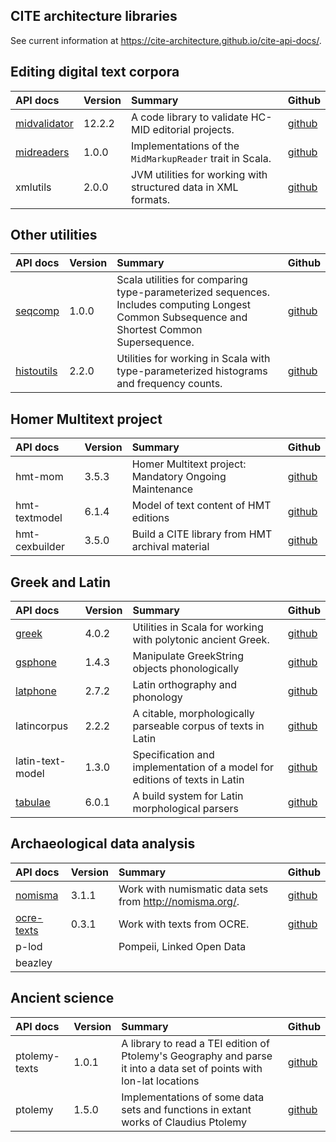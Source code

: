 

## CITE architecture libraries

See current information  at <https://cite-architecture.github.io/cite-api-docs/>.

## Editing digital text corpora

| API docs                                                                     | Version | Summary                                                        | Github                                              |
|:-----------------------------------------------------------------------------|:--------|:---------------------------------------------------------------|:----------------------------------------------------|
| [midvalidator](projectvalidator/edu/holycross/shot/mid/validator/index.html) | 12.2.2  | A code library to validate HC-MID editorial projects.          | [github](https://github.com/HCMID/projectvalidator) |
| [midreaders](markupreaders/edu/holycross/shot/mid/markupreaders)             | 1.0.0   | Implementations of the `MidMarkupReader` trait in Scala.       | [github](https://github.com/HCMID/markupreaders)    |
| xmlutils                                                                     | 2.0.0   | JVM utilities for working with structured data in XML formats. | [github](https://github.com/neelsmith/xmlutils)     |


## Other utilities

| API docs                                              | Version | Summary                                                                                                                                      | Github                                            |
|:------------------------------------------------------|:--------|:---------------------------------------------------------------------------------------------------------------------------------------------|:--------------------------------------------------|
| [seqcomp](seqcomp/edu/holycross/shot/seqcomp)         | 1.0.0   | Scala utilities for comparing type-parameterized sequences. Includes computing Longest Common Subsequence and Shortest Common Supersequence. | [github](https://github.com/neelsmith/lcs-scs)    |
| [histoutils](histoutils/edu/holcross/shot/histoutils) | 2.2.0   | Utilities for working in Scala with type-parameterized histograms and frequency counts.                                                      | [github](https://github.com/neelsmith/histoutils) |



## Homer Multitext project


| API docs       | Version | Summary                                                | Github                                                     |
|:---------------|:--------|:-------------------------------------------------------|:-----------------------------------------------------------|
| hmt-mom        | 3.5.3   | Homer Multitext project: Mandatory Ongoing Maintenance | [github](https://github.com/homermultitext/hmt-mom)        |
| hmt-textmodel  | 6.1.4   | Model of text content of HMT editions                  | [github](https://github.com/homermultitext/hmt-textmodel)  |
| hmt-cexbuilder | 3.5.0   | Build a CITE library from HMT archival material        | [github](https://github.com/homermultitext/hmt-cexbuilder) |



## Greek and Latin


| API docs                                          | Version | Summary                                                                    | Github                                              |
|:--------------------------------------------------|:--------|:---------------------------------------------------------------------------|:----------------------------------------------------|
| [greek](greek/edu/holycross/shot/greek)           | 4.0.2   | Utilities in Scala for working with polytonic ancient Greek.               | [github](https://github.com/neelsmith/greek)        |
| [gsphone](gsphone/edu/holycross/shot/gsphonology) | 1.4.3   | Manipulate GreekString objects phonologically                              | [github](https://github.com/neelsmith/gsphonology)  |
| [latphone](latphone/edu/holycross/shot/latin)     | 2.7.2   | Latin orthography and phonology                                            | [github](https://github.com/neelsmith/latphone)     |
| latincorpus                                       | 2.2.2   | A citable, morphologically parseable corpus of texts in Latin              | [github](https://github.com/neelsmith/latin-corpus) |
| latin-text-model                                  | 1.3.0   | Specification and implementation of a model for editions of texts in Latin | [github](https://github.com/HCMID/latin-text-model) |
| [tabulae](tabulae/edu/holycross/shot/tabulae)     | 6.0.1   | A build system for Latin morphological parsers                             | [github](https://github.com/neelsmith/tabulae)      |



## Archaeological data analysis


| API docs                                          | Version | Summary                                                    | Github                                            |
|:--------------------------------------------------|:--------|:-----------------------------------------------------------|:--------------------------------------------------|
| [nomisma](nomisma/edu/holycross/shot/nomisma/)    | 3.1.1   | Work with numismatic data sets from <http://nomisma.org/>. | [github](https://github.com/neelsmith/nomisma)    |
| [ocre-texts](ocre-texts/edu/holycross/shot/text/) | 0.3.1   | Work with texts from OCRE.                                 | [github](https://github.com/neelsmith/ocre-texts) |
| p-lod                                             |         | Pompeii, Linked Open Data                                  |                                                   |
| beazley                                           |         |                                                            |                                                   |

## Ancient science

| API docs      | Version | Summary                                                                                                              | Github                                               |
|:--------------|:--------|:---------------------------------------------------------------------------------------------------------------------|:-----------------------------------------------------|
| ptolemy-texts | 1.0.1   | A library to read a TEI edition of Ptolemy's Geography and parse it into a data set of points with lon-lat locations | [github](https://github.com/neelsmith/ptolemy-texts) |
| ptolemy       | 1.5.0   | Implementations of some data sets and functions in extant works of Claudius Ptolemy                                  | [github](https://github.com/neelsmith/ptolemy)       |
